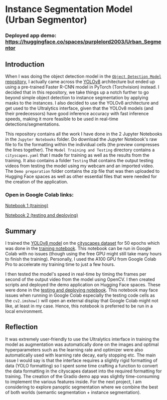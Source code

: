 # Instance Segmentation Model (Urban Segmentor)
### Deployed app demo: https://huggingface.co/spaces/purplelord2003/Urban_Segmentor

## Introduction
When I was doing the object detection model in the [`Object Detection Model` repository](https://github.com/purplelord2003/Object-Detection-Model), I actually came across the [YOLOv8](https://docs.ultralytics.com/) architecture but ended up using a pre-trained Faster R-CNN model in PyTorch (Torchvision) instead. I decided that in this repository, we take things up a notch further to go beyond simple object detection to instance segmentation by applying masks to the instances. I also decided to use the YOLOv8 architecture and get used to the Ultralytics interface, given that the YOLOv8 models (and their predecessors) have good inference accuracy with fast inference speeds, making it more feasible to be used in real-time detections/segmentations.

This repository contains all the work I have done in the 2 Jupyter Notebooks in the `Jupyter Notebooks` folder. Do download the Jupyter Notebook's raw file to fix the formatting within the individual cells (the preview compresses the lines together). The `Model Training and Testing` directory contains a `cityscapes.yaml` that I made for training as well as the results from the training. It also contains a folder `Testing` that contains the output testing videos from testing the model using my webcam and an imported video. The `Demo preparation` folder contains the zip file that was then uploaded to Hugging Face spaces as well as other essential files that were needed for the creation of the application.

### Open in Google Colab links:

[Notebook 1 (training)](https://colab.research.google.com/drive/1LjnUBLQ1y4mCEf9t-piHyEjE56BRC8I4)

[Notebook 2 (testing and deploying)](https://colab.research.google.com/drive/1HeJOGU8Qohar4UdGhGYpJfq-WUrGZKk1#scrollTo=393863ad-e30a-43d2-8ca8-cf9c889d4740)

## Summary
I trained the [YOLOv8 model](https://docs.ultralytics.com/tasks/segment/) on the [cityscapes dataset](https://www.cityscapes-dataset.com/) for 50 epochs which was done in the [training notebook](https://github.com/purplelord2003/Segmentation-Model/blob/main/Jupyter%20Notebooks/Urban_Segmentor_(testing_and_deployment).ipynb). This notebook can be run in Google Colab with no issues (though using the free GPU might still take many hours to finish the training). Personally, I used the A100 GPU from Google Colab Pro to accelerate my training time to just a few hours.

I then tested the model's speed in real-time by timing the frames per second of the output video from the model using OpenCV. I then created scripts and deployed the demo application on Hugging Face spaces. These were done in the [testing and deploying notebook](https://github.com/purplelord2003/Segmentation-Model/blob/main/Jupyter%20Notebooks/Urban_Segmentor_(testing_and_deployment).ipynb). This notebook may face issues when running in Google Colab especially the testing code cells as the `cv2.imshow()` will open an external display that Google Colab might not like, at least in my case. Hence, this notebook is preferred to be run in a local environment.

## Reflection
It was extremely user-friendly to use the Ultralytics interface in training the model as augmentation was automatically done on the images and optimal hyperparameters such as the learning rate and optimizer were also automatically used with learning rate decay, early stopping etc. The main issue I would say is that the interface requires a slightly rigid formatting of data (YOLO formatting) so I spent some time crafting a function to convert the data formatting in the cityscapes dataset into the required formatting for training. The creation of the Gradio demo app was slightly time-consuming to implement the various features inside. For the next project, I am considering to explore panoptic segmentation where we combine the best of both worlds (semantic segmentation + instance segmentation).
